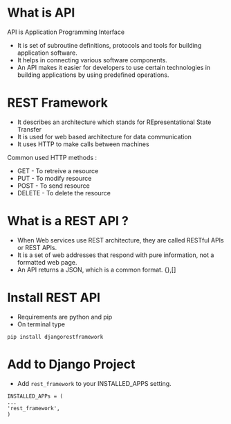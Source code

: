 # What is API

API is Application Programming Interface

* It is set of subroutine definitions, protocols and tools for building application software. 
* It helps in connecting various software components.
* An API makes it easier for developers to use certain technologies in building applications by using predefined operations. 

# REST Framework 

* It describes an architecture which stands for REpresentational State Transfer
* It is used for web based architecture for data communication
* It uses HTTP to make calls between machines

Common used HTTP methods : 

* GET  - To retreive a resource
* PUT - To modify resource
* POST - To send resource
* DELETE - To delete the resource

# What is a REST API ? 

* When Web services use REST architecture, they are called RESTful APIs or REST APIs.
* It is a set of web addresses that respond with pure information, not a formatted web page.
* An API returns a JSON, which is a common format. {},[]

# Install REST API

* Requirements are python and pip 
* On terminal type 
```
pip install djangorestframework
```

# Add to Django Project

* Add `rest_framework` to your INSTALLED_APPS setting.
```
INSTALLED_APPs = (
...
'rest_framework',
)
```
